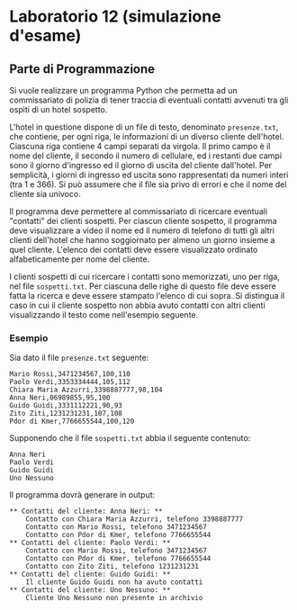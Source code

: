 # Laboratorio 12 (simulazione d'esame)

## Parte di Programmazione

Si vuole realizzare un programma Python che permetta ad un commissariato di polizia di tener traccia di eventuali
contatti avvenuti tra gli ospiti di un hotel sospetto.

L'hotel in questione dispone di un file di testo, denominato `presenze.txt`, che contiene, per ogni riga, le
informazioni di un diverso cliente dell'hotel. Ciascuna riga contiene 4 campi separati da virgola. Il primo campo è il
nome del cliente, il secondo il numero di cellulare, ed i restanti due campi sono il giorno d'ingresso ed il giorno di
uscita del cliente dall'hotel. Per semplicità, i giorni di ingresso ed uscita sono rappresentati da numeri interi (tra 1
e 366). Si può assumere che il file sia privo di errori e che il nome del cliente sia univoco.

Il programma deve permettere al commissariato di ricercare eventuali "contatti" dei clienti sospetti. Per ciascun
cliente sospetto, il programma deve visualizzare a video il nome ed il numero di telefono di tutti gli altri clienti
dell'hotel che hanno soggiornato per almeno un giorno insieme a quel cliente. L'elenco dei contatti deve essere
visualizzato ordinato alfabeticamente per nome del cliente.

I clienti sospetti di cui ricercare i contatti sono memorizzati, uno per riga, nel file `sospetti.txt`. Per ciascuna
delle righe di questo file deve essere fatta la ricerca e deve essere stampato l'elenco di cui sopra. Si distingua il
caso in cui il cliente sospetto non abbia avuto contatti con altri clienti visualizzando il testo come nell'esempio
seguente.

### Esempio

Sia dato il file `presenze.txt` seguente:

```
Mario Rossi,3471234567,100,110
Paolo Verdi,3353334444,105,112
Chiara Maria Azzurri,3398887777,98,104
Anna Neri,06989855,95,100
Guido Guidi,3331112221,90,93
Zito Ziti,1231231231,107,108
Pdor di Kmer,7766655544,100,120
```

Supponendo che il file `sospetti.txt` abbia il seguente contenuto:

```
Anna Neri
Paolo Verdi
Guido Guidi
Uno Nessuno
```

Il programma dovrà generare in output:

```
** Contatti del cliente: Anna Neri: **
	Contatto con Chiara Maria Azzurri, telefono 3398887777
	Contatto con Mario Rossi, telefono 3471234567
	Contatto con Pdor di Kmer, telefono 7766655544
** Contatti del cliente: Paolo Verdi: **
	Contatto con Mario Rossi, telefono 3471234567
	Contatto con Pdor di Kmer, telefono 7766655544
	Contatto con Zito Ziti, telefono 1231231231
** Contatti del cliente: Guido Guidi: **
	Il cliente Guido Guidi non ha avuto contatti
** Contatti del cliente: Uno Nessuno: **
	Cliente Uno Nessuno non presente in archivio
```
